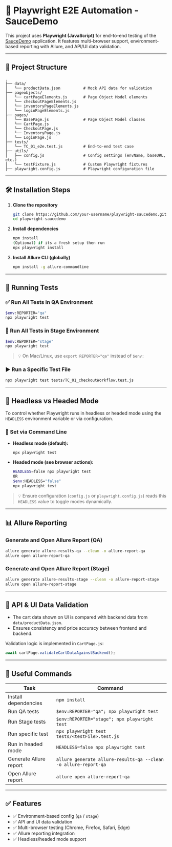 
# 🧪 Playwright E2E Automation - SauceDemo

This project uses **Playwright (JavaScript)** for end-to-end testing of the [SauceDemo](https://www.saucedemo.com) application. It features multi-browser support, environment-based reporting with Allure, and API/UI data validation.

---

## 📁 Project Structure

```
.
├── data/
│   └── productData.json          # Mock API data for validation
├── pageobjects/
│   └── cartPageElements.js       # Page Object Model elements
│   └── checkoutPageElements.js
│   └── inventoryPageElements.js
│   └── loginPageElements.js       
├── pages/
│   └── BasePage.js               # Page Object Model classes
│   └── CartPage.js                      
│   └── CheckoutPage.js                  
│   └── InventoryPage.js                 
│   └── LoginPage.js                      
├── tests/
│   └── TC_01_e2e.test.js         # End-to-end test case
├── utils/
│   ├── config.js                 # Config settings (envName, baseURL, etc.)
│   └── testFixture.js            # Custom Playwright fixtures
├── playwright.config.js          # Playwright configuration file
```

---

## 🛠️ Installation Steps

1. **Clone the repository**
   ```bash
   git clone https://github.com/your-username/playwright-saucedemo.git
   cd playwright-saucedemo
   ```

2. **Install dependencies**
   ```bash
   npm install
   (Optional) if its a fresh setup then run
   npx playwright install
   ```

3. **Install Allure CLI (globally)**
   ```bash
   npm install -g allure-commandline
   ```

---

## 🚀 Running Tests

### ✅ Run All Tests in QA Environment

```bash
$env:REPORTER="qa"
npx playwright test
```

### 🧪 Run All Tests in Stage Environment

```bash
$env:REPORTER="stage"
npx playwright test
```

> 💡 On Mac/Linux, use `export REPORTER="qa"` instead of `$env:`

### ▶ Run a Specific Test File

```bash
npx playwright test tests/TC_01_checkoutWorkflow.test.js
```

---

## 🧱 Headless vs Headed Mode

To control whether Playwright runs in headless or headed mode using the `HEADLESS` environment variable or via configuration.

### 🧩 Set via Command Line

- **Headless mode (default):**
  ```bash
  npx playwright test
  ```

- **Headed mode (see browser actions):**
  ```bash
  HEADLESS=false npx playwright test
  OR
  $env:HEADLESS="false"
  npx playwright test
  ```

> 💡 Ensure configuration (`config.js` or `playwright.config.js`) reads this `HEADLESS` value to toggle modes dynamically.

---

## 📊 Allure Reporting

### Generate and Open Allure Report (QA)

```bash
allure generate allure-results-qa --clean -o allure-report-qa
allure open allure-report-qa
```

### Generate and Open Allure Report (Stage)

```bash
allure generate allure-results-stage --clean -o allure-report-stage
allure open allure-report-stage
```

---

## 🔄 API & UI Data Validation

- The cart data shown on UI is compared with backend data from `data/productData.json`.
- Ensures consistency and price accuracy between frontend and backend.

Validation logic is implemented in `CartPage.js`:

```js
await cartPage.validateCartDataAgainstBackend();
```

---

## 📌 Useful Commands

| Task                         | Command |
|------------------------------|---------|
| Install dependencies         | `npm install` |
| Run QA tests                 | `$env:REPORTER="qa"; npx playwright test` |
| Run Stage tests              | `$env:REPORTER="stage"; npx playwright test` |
| Run specific test            | `npx playwright test tests/<testFile>.test.js` |
| Run in headed mode           | `HEADLESS=false npx playwright test` |
| Generate Allure report       | `allure generate allure-results-qa --clean -o allure-report-qa` |
| Open Allure report           | `allure open allure-report-qa` |

---

## ✅ Features

- ✅ Environment-based config (`qa` / `stage`)
- ✅ API and UI data validation
- ✅ Multi-browser testing (Chrome, Firefox, Safari, Edge)
- ✅ Allure reporting integration
- ✅ Headless/headed mode support
